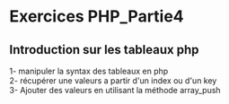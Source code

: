 # Exercices PHP_Partie4
## Introduction sur les tableaux php
1- manipuler la syntax des tableaux en php <br>
2- récupérer une valeurs a partir d'un index ou d'un key <br>
3- Ajouter des valeurs en utilisant la méthode array_push
